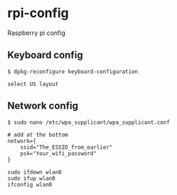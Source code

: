 # rpi-config
Raspberry pi config

## Keyboard config
```
$ dpkg-reconfigure keyboard-configuration

select US layout
```

## Network config
```
$ sudo nano /etc/wpa_supplicant/wpa_supplicant.conf

# add at the bottom
network={
    ssid="The_ESSID_from_earlier"
    psk="Your_wifi_password"
}

sudo ifdown wlan0
sudo ifup wlan0
ifconfig wlan0
```
